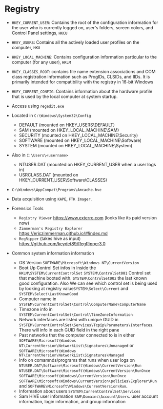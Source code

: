 # Registry
- `HKEY_CURRENT_USER`: Contains the root of the configuration information for the user who is currently logged on,  user's folders, screen colors, and Control Panel settings, `HKCU`
- `HKEY_USERS`: Contains all the actively loaded user profiles on the computer, `HKU`
- `HKEY_LOCAL_MACHINE`: Contains configuration information particular to the computer (for any user), `HKLM`
- `HKEY_CLASSES_ROOT`:  contains file name extension associations and COM class registration information such as ProgIDs, CLSIDs, and IIDs. It is primarily intended for compatibility with the registry in 16-bit Windows
- `HKEY_CURRENT_CONFIG`: Contains information about the hardware profile that is used by the local computer at system startup. 

- Access using `regedit.exe`
- Located in `C:\Windows\System32\Config`
  - DEFAULT (mounted on HKEY_USERS\DEFAULT)
  - SAM (mounted on HKEY_LOCAL_MACHINE\SAM)
  - SECURITY (mounted on HKEY_LOCAL_MACHINE\Security)
  - SOFTWARE (mounted on HKEY_LOCAL_MACHINE\Software)
  - SYSTEM (mounted on HKEY_LOCAL_MACHINE\System)
- Also in `C:\Users\<username>`
  - NTUSER.DAT (mounted on HKEY_CURRENT_USER when a user logs in)
  - USRCLASS.DAT (mounted on HKEY_CURRENT_USER\Software\CLASSES)
- `C:\Windows\AppCompat\Programs\Amcache.hve`
- Data acquisition using `KAPE`, `FTK Imager`.
- Forensics Tools 
  - `Registry Viewer` https://www.exterro.com (looks like its paid version now)
  - `Zimmerman's Registry Explorer` https://ericzimmerman.github.io/#!index.md
  - `RegRipper` (takes hive as input) https://github.com/keydet89/RegRipper3.0
- Common system information information
  - OS Version `SOFTWARE\Microsoft\Windows NT\CurrentVersion`
  - Boot Up Control Set infos in Inside the `HKLM\SYSTEM\CurrentControlSet` `SYSTEM\ControlSet001` Control set that machine booted with. `SYSTEM\ControlSet002`  the last known good configuration. Also We can see which control set is being used by looking at registry value`SYSTEM\Select\Current` and `SYSTEM\Select\LastKnownGood`
  - Computer name in `SYSTEM\CurrentControlSet\Control\ComputerName\ComputerName`
  - Timezone info in `SYSTEM\CurrentControlSet\Control\TimeZoneInformation`
  - Network interfaces are listed with unique GUID in `SYSTEM\CurrentControlSet\Services\Tcpip\Parameters\Interfaces`. There will info in each GUID field in the right pane
  - Past networks that the computer connected to is in either `SOFTWARE\Microsoft\Windows NT\CurrentVersion\NetworkList\Signatures\Unmanaged`  or `SOFTWARE\Microsoft\Windows NT\CurrentVersion\NetworkList\Signatures\Managed`
  - Info on comamnds/programs that runs when user logs on `NTUSER.DAT\Software\Microsoft\Windows\CurrentVersion\Run` `NTUSER.DAT\Software\Microsoft\Windows\CurrentVersion\RunOnce` `SOFTWARE\Microsoft\Windows\CurrentVersion\RunOnce` `SOFTWARE\Microsoft\Windows\CurrentVersion\policies\Explorer\Run` and `SOFTWARE\Microsoft\Windows\CurrentVersion\Run`.
  - Information about users `SYSTEM\CurrentControlSet\Services`
  - Sam HIVE user information `SAM\Domains\Account\Users`. user account information, login information, and group information
